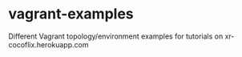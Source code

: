 # vagrant-examples
Different Vagrant topology/environment examples for tutorials on xr-cocoflix.herokuapp.com
